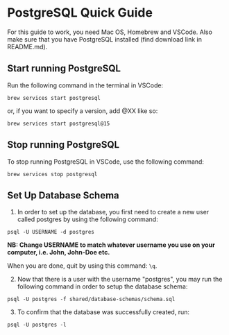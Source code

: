 # PostgreSQL Quick Guide

For this guide to work, you need Mac OS, Homebrew and VSCode.
Also make sure that you have PostgreSQL installed (find download link in README.md).

## Start running PostgreSQL

Run the following command in the terminal in VSCode:

```
brew services start postgresql
```

or, if you want to specify a version, add @XX like so:

```
brew services start postgresql@15
```

## Stop running PostgreSQL

To stop running PostgreSQL in VSCode, use the following command:

```
brew services stop postgresql
```

## Set Up Database Schema

1. In order to set up the database, you first need to create a new user called postgres by using the following command:

```
psql -U USERNAME -d postgres
```

**NB: Change USERNAME to match whatever username you use on your computer, i.e. John, John-Doe etc.**

When you are done, quit by using this command: `\q`.

2. Now that there is a user with the username "postgres", you may run the following command in order to setup the database schema:

```
psql -U postgres -f shared/database-schemas/schema.sql
```

3. To confirm that the database was successfully created, run:

```
psql -U postgres -l
```

